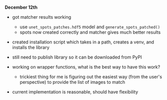 **December 12th**
- got matcher results working
	- use `unet_spots_patches.hdf5` model and `generate_spots_patched()`
	- spots now created correctly and matcher gives much better results
- created installation script which takes in a path, creates a venv, and installs the library
- still need to publish library so it can be downloaded from PyPI
- working on wrapper functions, what is the best way to have this work?
	- trickiest thing for me is figuring out the easiest way (from the user's perspective) to provide the list of images to match

- current implementation is reasonable, should have flexibility 